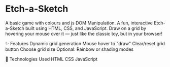 # Etch-a-Sketch
A basic game with colours and js DOM Manipulation.
A fun, interactive Etch-a-Sketch built using HTML, CSS, and JavaScript. Draw on a grid by hovering your mouse over it — just like the classic toy, but in your browser!

✨ Features
Dynamic grid generation
Mouse hover to "draw"
Clear/reset grid button
Choose grid size
Optional: Rainbow or shading modes

🔧 Technologies Used
HTML
CSS
JavaScript
